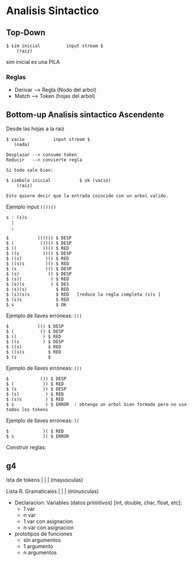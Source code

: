 #  Analisis Sintactico 

## Top-Down

```
$ sim inicial          input stream $
    (raiz)
```
sim inicial es una PILA

### Reglas
- Derivar --> Regla (Nodo del arbol)
- Match   --> Token (hojas del arbol)


## Bottom-up Analisis sintactico Ascendente

Desde las hojas a la raiz

```
$ vacio           input stream $
   (nada)
   
Desplazar --> consume token
Reducir   --> convierte regla

Si todo sale bien:

$ simbolo inicial           $ ok (vacio)
    (raiz)

Esto quiere decir que la entrada coincide con un arbol valido.
```

Ejemplo input `(())()`

```
s : (s)s
  |
  ;
  
$           (())() $ DESP  
$ (          ())() $ DESP
$ ((          ))() $ RED
$ ((s         ))() $ DESP
$ ((s)         )() $ RED
$ ((s)s        )() $ RED
$ (s           )() $ DESP
$ (s)           () $ DESP
$ (s)(           ) $ RED
$ (s)(s          ) $ DES
$ (s)(s)           $ RED
$ (s)(s)s          $ RED   [reduce la regla completa (s)s ]
$ (s)s             $ RED
$ s                $ OK
```

Ejemplo de llaves erróneas: `(()`

```
$           (() $ DESP  
$ (          () $ DESP 
$ ((          ) $ RED
$ ((s         ) $ DESP
$ ((s)          $ RED
$ ((s)s         $ RED
$ (s            $ 
```

Ejemplo de llaves erróneas: `())`
```
$            ()) $ DESP 
$ (           )) $ RED
$ (s          )) $ DESP
$ (s)          ) $ RED
$ (s)s         ) $ RED
$ s            ) $ ERROR  : obtengo un arbol bien formado pero no use todos los tokens
```

Ejemplo de llaves erróneas: `)(`
```
$             )( $ RED
$ s           )( $ ERROR
```

Construir reglas:

g4
------------------------------------------------------------------------------
lsta de tokens
|
|
| (mayusculas)

Lista R. Gramaticales
|
|
| (minusculas)

- Declaracion: Variables (datos primitivos) [int, double, char, float, etc]:
    - 1 var
    - n var
    - 1 var con asignacion
    - n var con asignacion
- prototipos de funciones
    - sin argumentos
    - 1 argumento
    - n argumentos



